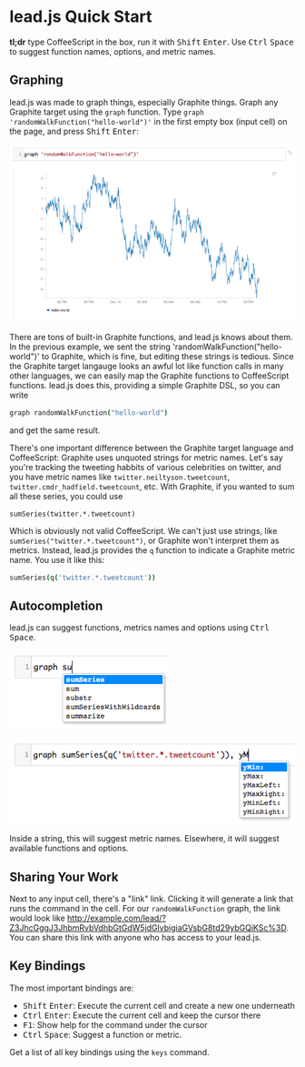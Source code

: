 # lead.js Quick Start

**tl;dr** type CoffeeScript in the box, run it with <kbd>Shift</kbd> <kbd>Enter</kbd>. Use <kbd>Ctrl</kbd> <kbd>Space</kbd> to suggest function names, options, and metric names.

## Graphing

lead.js was made to graph things, especially Graphite things. Graph any Graphite target using the `graph` function. Type `graph 'randomWalkFunction("hello-world")'` in the first empty box (input cell) on the page, and press <kbd>Shift</kbd> <kbd>Enter</kbd>:

![graph 'randomWalkFunction("hello-world")'](graph-example.png)

There are tons of built-in Graphite functions, and lead.js knows about them. In the previous example, we sent the string 'randomWalkFunction("hello-world")' to Graphite, which is fine, but editing these strings is tedious. Since the Graphite target langauge looks an awful lot like function calls in many other languages, we can easily map the Graphite functions to CoffeeScript functions. lead.js does this, providing a simple Graphite DSL, so you can write

<!-- norun -->
```coffeescript
graph randomWalkFunction("hello-world")
```

and get the same result.

There's one important difference between the Graphite target language and CoffeeScript: Graphite uses unquoted strings for metric names. Let's say you're tracking the tweeting habbits of various celebrities on twitter, and you have metric names like `twitter.neiltyson.tweetcount`, `twitter.cmdr_hadfield.tweetcount`, etc. With Graphite, if you wanted to sum all these series, you could use

<!-- norun -->
```
sumSeries(twitter.*.tweetcount)
```

Which is obviously not valid CoffeeScript. We can't just use strings, like `sumSeries("twitter.*.tweetcount")`, or Graphite won't interpret them as metrics. Instead, lead.js provides the `q` function to indicate a Graphite metric name. You use it like this:

<!-- norun -->
```coffeescript
sumSeries(q('twitter.*.tweetcount'))
```

## Autocompletion

lead.js can suggest functions, metrics names and options using <kbd>Ctrl</kbd> <kbd>Space</kbd>.

![Suggest Function](autocomplete-function.png)

![Suggest Option](autocomplete-option.png)

Inside a string, this will suggest metric names. Elsewhere, it will suggest available functions and options.

## Sharing Your Work

Next to any input cell, there's a "link" link. Clicking it will generate a link that runs the command in the cell. For our `randomWalkFunction` graph, the link would look like http://example.com/lead/?Z3JhcGggJ3JhbmRvbVdhbGtGdW5jdGlvbigiaGVsbG8td29ybGQiKSc%3D. You can share this link with anyone who has access to your lead.js.

## Key Bindings

The most important bindings are:

* <kbd>Shift</kbd> <kbd>Enter</kbd>: Execute the current cell and create a new one underneath
* <kbd>Ctrl</kbd> <kbd>Enter</kbd>: Execute the current cell and keep the cursor there
* <kbd>F1</kbd>: Show help for the command under the cursor
* <kbd>Ctrl</kbd> <kbd>Space</kbd>: Suggest a function or metric.

Get a list of all key bindings using the `keys` command.
